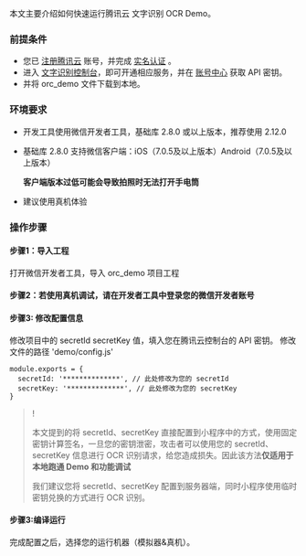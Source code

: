 本文主要介绍如何快速运行腾讯云 文字识别 OCR Demo。


### 前提条件

- 您已 [注册腾讯云](https://cloud.tencent.com/document/product/378/17985) 账号，并完成 [实名认证](https://cloud.tencent.com/document/product/378/3629) 。
- 进入 [文字识别控制台](https://console.cloud.tencent.com/ocr/general)，即可开通相应服务，并在 [账号中心](https://console.cloud.tencent.com/cam/capi) 获取 API 密钥。
- 并将 orc_demo 文件下载到本地。


### 环境要求

- 开发工具使用微信开发者工具，基础库 2.8.0 或以上版本，推荐使用 2.12.0
- 基础库 2.8.0 支持微信客户端：iOS（7.0.5及以上版本）Android（7.0.5及以上版本）

  **客户端版本过低可能会导致拍照时无法打开手电筒**
- 建议使用真机体验


### 操作步骤

#### 步骤1：导入工程

打开微信开发者工具，导入 orc_demo 项目工程

#### 步骤2：若使用真机调试，请在开发者工具中登录您的微信开发者账号


#### 步骤3: 修改配置信息

修改项目中的 secretId secretKey 值，填入您在腾讯云控制台的 API 密钥。
修改文件的路径 'demo/config.js'

```
module.exports = {
  secretId: '**************', // 此处修改为您的 secretId
  secretKey: '**************', // 此处修改为您的 secretKey
}
```

>! 
> 
> 本文提到的将 secretId、secretKey 直接配置到小程序中的方式，使用固定密钥计算签名，一旦您的密钥泄密，攻击者可以使用您的 secretId、secretKey 信息进行 OCR 识别请求，给您造成损失。因此该方法**仅适用于本地跑通 Demo 和功能调试**
> 
> 我们建议您将 secretId、secretKey 配置到服务器端，同时小程序使用临时密钥兑换的方式进行 OCR 识别。



#### 步骤3:编译运行

完成配置之后，选择您的运行机器（模拟器&真机）。
